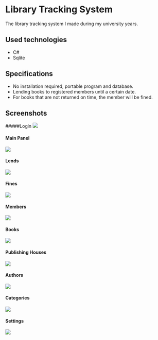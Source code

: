 # Library Tracking System

The library tracking system I made during my university years.

## Used technologies
- C#
- Sqlite

## Specifications
- No installation required, portable program and database.
- Lending books to registered members until a certain date.
- For books that are not returned on time, the member will be fined.

## Screenshots

#####Login
![](screenshots/login.png)

#### Main Panel
![](screenshots/main_panel.png)

#### Lends
![](screenshots/lends.png)

#### Fines
![](screenshots/fines.png)

#### Members
![](screenshots/members.png)

#### Books
![](screenshots/books.png)

#### Publishing Houses
![](screenshots/publishing_houses.png)

#### Authors
![](screenshots/authors.png)

#### Categories
![](screenshots/categories.png)

#### Settings
![](screenshots/settings.png)